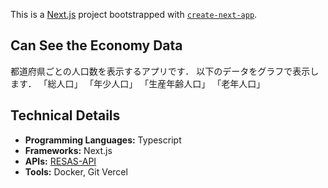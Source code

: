This is a [Next.js](https://nextjs.org/) project bootstrapped with [`create-next-app`](https://github.com/vercel/next.js/tree/canary/packages/create-next-app).

## Can See the Economy Data
都道府県ごとの人口数を表示するアプリです．
以下のデータをグラフで表示します．
「総人口」
「年少人口」
「生産年齢人口」
「老年人口」

## Technical Details
- **Programming Languages:** Typescript
- **Frameworks:** Next.js
- **APIs:** [RESAS-API](https://opendata.resas-portal.go.jp/)
- **Tools:** Docker, Git Vercel


